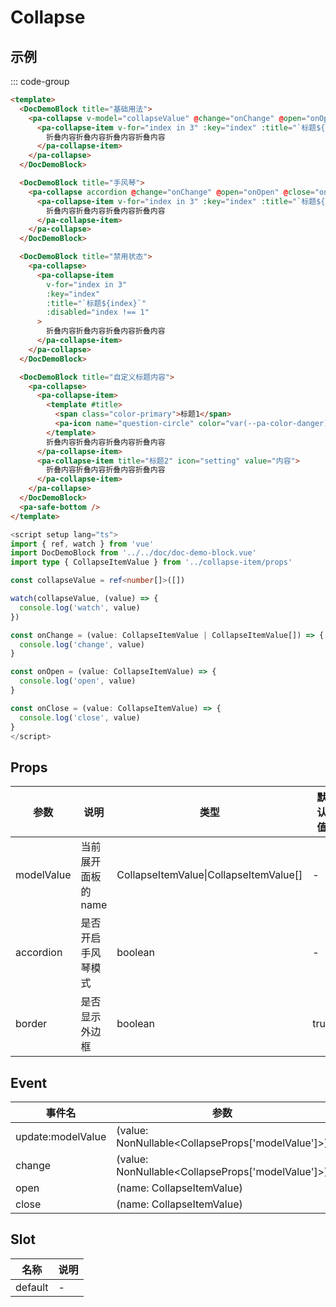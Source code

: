 # Collapse

## 示例

<!--codes start-->

::: code-group

```html [template]
<template>
  <DocDemoBlock title="基础用法">
    <pa-collapse v-model="collapseValue" @change="onChange" @open="onOpen" @close="onClose">
      <pa-collapse-item v-for="index in 3" :key="index" :title="`标题${index}`">
        折叠内容折叠内容折叠内容折叠内容
      </pa-collapse-item>
    </pa-collapse>
  </DocDemoBlock>

  <DocDemoBlock title="手风琴">
    <pa-collapse accordion @change="onChange" @open="onOpen" @close="onClose">
      <pa-collapse-item v-for="index in 3" :key="index" :title="`标题${index}`">
        折叠内容折叠内容折叠内容折叠内容
      </pa-collapse-item>
    </pa-collapse>
  </DocDemoBlock>

  <DocDemoBlock title="禁用状态">
    <pa-collapse>
      <pa-collapse-item
        v-for="index in 3"
        :key="index"
        :title="`标题${index}`"
        :disabled="index !== 1"
      >
        折叠内容折叠内容折叠内容折叠内容
      </pa-collapse-item>
    </pa-collapse>
  </DocDemoBlock>

  <DocDemoBlock title="自定义标题内容">
    <pa-collapse>
      <pa-collapse-item>
        <template #title>
          <span class="color-primary">标题1</span>
          <pa-icon name="question-circle" color="var(--pa-color-danger)" />
        </template>
        折叠内容折叠内容折叠内容折叠内容
      </pa-collapse-item>
      <pa-collapse-item title="标题2" icon="setting" value="内容">
        折叠内容折叠内容折叠内容折叠内容
      </pa-collapse-item>
    </pa-collapse>
  </DocDemoBlock>
  <pa-safe-bottom />
</template>
```
```ts [script]
<script setup lang="ts">
import { ref, watch } from 'vue'
import DocDemoBlock from '../../doc/doc-demo-block.vue'
import type { CollapseItemValue } from '../collapse-item/props'

const collapseValue = ref<number[]>([])

watch(collapseValue, (value) => {
  console.log('watch', value)
})

const onChange = (value: CollapseItemValue | CollapseItemValue[]) => {
  console.log('change', value)
}

const onOpen = (value: CollapseItemValue) => {
  console.log('open', value)
}

const onClose = (value: CollapseItemValue) => {
  console.log('close', value)
}
</script>
```

<!--codes end-->

## Props

<!--props start-->

| 参数 | 说明 | 类型 | 默认值 |
| --- | ----- | --- | --- |
| modelValue | 当前展开面板的 name | CollapseItemValue\|CollapseItemValue[] | - |
| accordion | 是否开启手风琴模式 | boolean | - |
| border | 是否显示外边框 | boolean |  true |

<!--props end-->

## Event

<!--event start-->

| 事件名 | 参数 |
| --- | --- |
| update:modelValue | (value: NonNullable\<CollapseProps['modelValue']\>)  |
| change | (value: NonNullable\<CollapseProps['modelValue']\>)  |
| open | (name: CollapseItemValue)  |
| close | (name: CollapseItemValue)  |

<!--event end-->

## Slot

<!--slot start-->

| 名称 | 说明 |
| --- | --- |
| default | - |

<!--slot end-->

